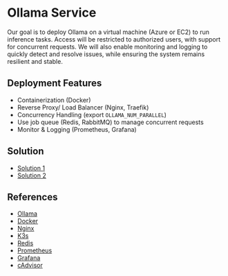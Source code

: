 # Ollama Service

Our goal is to deploy Ollama on a virtual machine (Azure or EC2) to run inference tasks. Access will be restricted to authorized users, with support for concurrent requests. We will also enable monitoring and logging to quickly detect and resolve issues, while ensuring the system remains resilient and stable.

## Deployment Features

- Containerization (Docker)
- Reverse Proxy/ Load Balancer (Nginx, Traefik)
- Concurrency Handling (export `OLLAMA_NUM_PARALLEL`)
- Use job queue (Redis, RabbitMQ) to manage concurrent requests
- Monitor & Logging (Prometheus, Grafana)

## Solution

- [Solution 1](./docs/deploy_1.md)
- [Solution 2](./docs/deploy_2.md)

## References

- [Ollama](https://ollama.com/)
- [Docker](https://www.docker.com/)
- [Nginx](https://www.nginx.com/)
- [K3s](https://k3s.io/)
- [Redis](https://redis.io/)
- [Prometheus](https://prometheus.io/)
- [Grafana](https://grafana.com/)
- [cAdvisor](https://github.com/google/cadvisor)